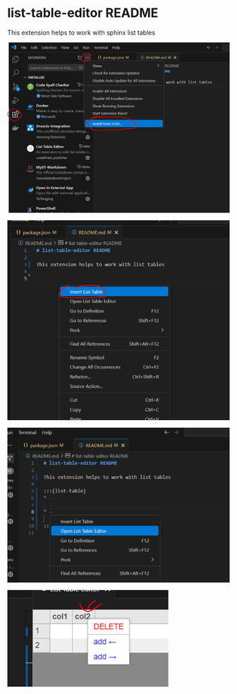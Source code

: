 # list-table-editor README

This extension helps to work with sphinx list tables

![img](https://github.com/artyompetrov/list-table-editor/blob/master/img/image%201.png)

![img](https://github.com/artyompetrov/list-table-editor/blob/master/img/image%202.png)

![img](https://github.com/artyompetrov/list-table-editor/blob/master/img/image%203.png)

![img](https://github.com/artyompetrov/list-table-editor/blob/master/img/image%204.png)